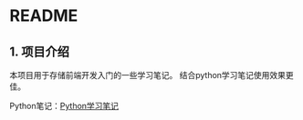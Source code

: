 # README

## 1. 项目介绍

本项目用于存储前端开发入门的一些学习笔记。
结合python学习笔记使用效果更佳。

Python笔记：[Python学习笔记](https://github.com/psychosis-Jo/Python_StudyNotes)
